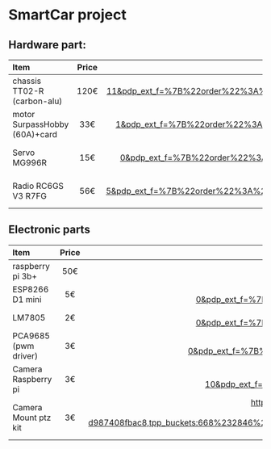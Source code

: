 # SmartCar project

## Hardware part:
| Item              | Price    | Link |
| :---------------- | :------: | ----------------------------------------------------------------------------------------------------------------------------------------------------------------------------------------------------------------------------------------------------------------------------------------------------------------------------------------------------------------------------------------------------------------------------------------------------------------------------------------------------------------------------------------------------------------------------------------------------------------: |
chassis TT02-R (carbon-alu) | 120€ |  https://fr.aliexpress.com/item/1005007610264496.html?spm=a2g0o.productlist.main.12.76a7TJbKTJbKoo&algo_pvid=63f3f2d3-7832-4c45-9358-9b56eefea020&algo_exp_id=63f3f2d3-7832-4c45-9358-9b56eefea020-11&pdp_ext_f=%7B%22order%22%3A%2238%22%2C%22eval%22%3A%221%22%7D&pdp_npi=4%40dis%21EUR%21329.36%21108.69%21%21%212664.72%21879.36%21%402103867617500937454246013e371a%2112000041496358494%21sea%21BE%213294809779%21X&curPageLogUid=ZWm2PIl0acht&utparam-url=scene%3Asearch%7Cquery_from%3A
motor SurpassHobby (60A)+card | 33€ | https://fr.aliexpress.com/item/1005006742987156.html?spm=a2g0o.productlist.main.2.4ac16a93vRI7ax&algo_pvid=ae2e9803-f77a-4600-9eb1-5af927e05599&aem_p4p_detail=202506161012533678679071203120000042013&algo_exp_id=ae2e9803-f77a-4600-9eb1-5af927e05599-1&pdp_ext_f=%7B%22order%22%3A%221755%22%2C%22eval%22%3A%221%22%7D&pdp_npi=4%40dis%21EUR%2197.82%2127.39%21%21%21791.42%21221.60%21%40211b876e17500939734093277e5acd%2112000038163192471%21sea%21BE%213294809779%21X&curPageLogUid=SaZgQMfJ4yLL&utparam-url=scene%3Asearch%7Cquery_from%3A&search_p4p_id=202506161012533678679071203120000042013_1
Servo MG996R | 15€ | https://fr.aliexpress.com/item/1005007395940830.html?spm=a2g0o.productlist.main.1.e8db1248nHliAb&algo_pvid=c6ef145c-b931-4659-b939-4924d33599bd&algo_exp_id=c6ef145c-b931-4659-b939-4924d33599bd-0&pdp_ext_f=%7B%22order%22%3A%22579%22%2C%22eval%22%3A%221%22%7D&pdp_npi=4%40dis%21EUR%2157.11%2115.99%21%21%21462.06%21129.37%21%40211b81a317500940457661297e4a8a%2112000040576263131%21sea%21BE%213294809779%21X&curPageLogUid=zNX3LP8QvdrS&utparam-url=scene%3Asearch%7Cquery_from%3A
Radio RC6GS V3 R7FG | 56€ | https://fr.aliexpress.com/item/1005005190722412.html?spm=a2g0o.productlist.main.6.44afWD9lWD9luq&algo_pvid=57644be9-5321-4dba-a2b3-ed7f71073b1d&algo_exp_id=57644be9-5321-4dba-a2b3-ed7f71073b1d-5&pdp_ext_f=%7B%22order%22%3A%22875%22%2C%22eval%22%3A%221%22%7D&pdp_npi=4%40dis%21EUR%21163.53%2145.79%21%21%211323.09%21370.47%21%40211b61bb17500941465907656e5366%2112000032058485923%21sea%21BE%213294809779%21X&curPageLogUid=Cs8yVya946Mv&utparam-url=scene%3Asearch%7Cquery_from%3A


## Electronic parts
| Item              | Price    | Link |
| :---------------- | :------: | ---: |
raspberry pi 3b+  | 50€      | https://shop.mchobby.be/fr/cartes-meres/1326-raspberry-pi-3-b-plus-de-stock--3232100013261.html?src=raspberrypi |
ESP8266 D1 mini   |  5€      | D1 mini type C https://fr.aliexpress.com/item/1005006018009983.html?spm=a2g0o.productlist.main.1.36a35e1dN388i4&algo_pvid=6f36d003-d340-4944-aac7-bcdfb09d4ee2&algo_exp_id=6f36d003-d340-4944-aac7-bcdfb09d4ee2-0&pdp_ext_f=%7B%22order%22%3A%22975%22%2C%22eval%22%3A%221%22%7D&pdp_npi=4%40dis%21EUR%217.72%212.62%21%21%2162.50%2121.25%21%4021038e1e17500946019538144e9912%2112000035516008090%21sea%21BE%213294809779%21X&curPageLogUid=vGzTPk04ObO7&utparam-url=scene%3Asearch%7Cquery_from%3A 
LM7805            | 2€       | https://fr.aliexpress.com/item/1005006018009983.html?spm=a2g0o.productlist.main.1.36a35e1dN388i4&algo_pvid=6f36d003-d340-4944-aac7-bcdfb09d4ee2&algo_exp_id=6f36d003-d340-4944-aac7-bcdfb09d4ee2-0&pdp_ext_f=%7B%22order%22%3A%22975%22%2C%22eval%22%3A%221%22%7D&pdp_npi=4%40dis%21EUR%217.72%212.62%21%21%2162.50%2121.25%21%4021038e1e17500946019538144e9912%2112000035516008090%21sea%21BE%213294809779%21X&curPageLogUid=vGzTPk04ObO7&utparam-url=scene%3Asearch%7Cquery_from%3A
PCA9685 (pwm driver) | 3€ | https://fr.aliexpress.com/item/1005007463410769.html?spm=a2g0o.productlist.main.1.12fe61f081PoTI&algo_pvid=2e555d53-31d9-4a82-bcd7-1c86b389a75f&algo_exp_id=2e555d53-31d9-4a82-bcd7-1c86b389a75f-0&pdp_ext_f=%7B%22order%22%3A%2212%22%2C%22eval%22%3A%221%22%7D&pdp_npi=4%40dis%21EUR%2112.63%213.41%21%21%21102.22%2127.60%21%40211b61d017500947473232504e5ddc%2112000040858588834%21sea%21BE%213294809779%21X&curPageLogUid=DMC6PQU9vEyV&utparam-url=scene%3Asearch%7Cquery_from%3A
Camera Raspberry pi | 3€ | https://fr.aliexpress.com/item/1005003386791483.html?spm=a2g0o.productlist.main.11.52124185rhdlPS&algo_pvid=a3403bdd-846b-4692-9dfa-2fedbec6b804&algo_exp_id=a3403bdd-846b-4692-9dfa-2fedbec6b804-10&pdp_ext_f=%7B%22order%22%3A%22834%22%2C%22eval%22%3A%221%22%7D&pdp_npi=4%40dis%21EUR%214.20%213.91%21%21%214.73%214.40%21%40210384b217500948590273795e0cef%2112000034511448969%21sea%21BE%213294809779%21X&curPageLogUid=udnkhLCQ3K52&utparam-url=scene%3Asearch%7Cquery_from%3A
Camera Mount ptz kit | 3€ | https://fr.aliexpress.com/item/1005007479053402.html?spm=a2g0o.detail.pcDetailTopMoreOtherSeller.11.31b9b31nb31nZJ&gps-id=pcDetailTopMoreOtherSeller&scm=1007.14452.396806.0&scm_id=1007.14452.396806.0&scm-url=1007.14452.396806.0&pvid=80e05349-4a08-4488-93fc-d987408fbac8&_t=gps-id:pcDetailTopMoreOtherSeller,scm-url:1007.14452.396806.0,pvid:80e05349-4a08-4488-93fc-d987408fbac8,tpp_buckets:668%232846%238114%231999&pdp_ext_f=%7B%22order%22%3A%22233%22%2C%22eval%22%3A%221%22%2C%22sceneId%22%3A%2230050%22%7D&pdp_npi=4%40dis%21EUR%213.36%212.99%21%21%2127.18%2124.19%21%402103892f17500949716868514e1389%2112000040920567014%21rec%21BE%213294809779%21X&utparam-url=scene%3ApcDetailTopMoreOtherSeller%7Cquery_from%3A&search_p4p_id=202506161029317266739719906029798847_10
